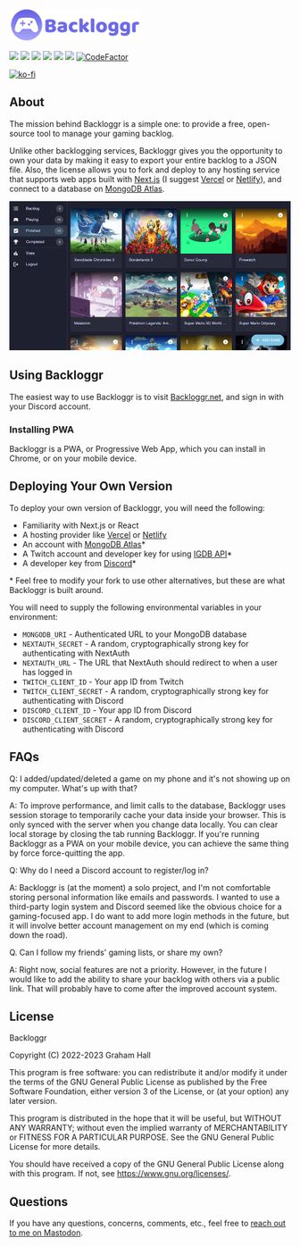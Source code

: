 ![](./backloggr_logo.png)

![](https://img.shields.io/github/package-json/v/ghall89/backloggr?style=flat-square) ![](https://img.shields.io/netlify/b56fde21-6856-462e-ac6b-7a2e35fb6db3?style=flat-square) ![](https://img.shields.io/github/license/ghall89/backloggr?style=flat-square) ![](https://img.shields.io/github/commit-activity/m/ghall89/backloggr?style=flat-square) ![](https://img.shields.io/github/stars/ghall89/backloggr?style=flat-square) ![](https://img.shields.io/github/forks/ghall89/backloggr?style=flat-square) [![CodeFactor](https://www.codefactor.io/repository/github/ghall89/backloggr/badge)](https://www.codefactor.io/repository/github/ghall89/backloggr)

[![ko-fi](https://ko-fi.com/img/githubbutton_sm.svg)](https://ko-fi.com/T6T66ELM7)

## About

The mission behind Backloggr is a simple one: to provide a free, open-source tool to manage your gaming backlog.

Unlike other backlogging services, Backloggr gives you the opportunity to own your data by making it easy to export your entire backlog to a JSON file. Also, the license allows you to fork and deploy to any hosting service that supports web apps built with [Next.js](https://nextjs.org/) (I suggest [Vercel](https://vercel.com/) or [Netlify](https://www.netlify.com/)), and connect to a database on [MongoDB Atlas](https://www.mongodb.com/cloud/atlas).

![](./screenshot.png)

## Using Backloggr

The easiest way to use Backloggr is to visit [Backloggr.net](https://backloggr.net), and sign in with your Discord account.

### Installing PWA

Backloggr is a PWA, or Progressive Web App, which you can install in Chrome, or on your mobile device.

## Deploying Your Own Version

To deploy your own version of Backloggr, you will need the following:

- Familiarity with Next.js or React
- A hosting provider like [Vercel](https://vercel.com/) or [Netlify](https://www.netlify.com/)
- An account with [MongoDB Atlas](https://www.mongodb.com/cloud/atlas)\*
- A Twitch account and developer key for using [IGDB API](https://api-docs.igdb.com/#getting-started)\*
- A developer key from [Discord](https://discord.com/developers)\*

\* Feel free to modify your fork to use other alternatives, but these are what Backloggr is built around.

You will need to supply the following environmental variables in your environment:

- `MONGODB_URI` - Authenticated URL to your MongoDB database
- `NEXTAUTH_SECRET` - A random, cryptographically strong key for authenticating with NextAuth
- `NEXTAUTH_URL` - The URL that NextAuth should redirect to when a user has logged in
- `TWITCH_CLIENT_ID` - Your app ID from Twitch
- `TWITCH_CLIENT_SECRET` - A random, cryptographically strong key for authenticating with Discord
- `DISCORD_CLIENT_ID` - Your app ID from Discord
- `DISCORD_CLIENT_SECRET` - A random, cryptographically strong key for authenticating with Discord

## FAQs

Q: I added/updated/deleted a game on my phone and it's not showing up on my computer. What's up with that?

A: To improve performance, and limit calls to the database, Backloggr uses session storage to temporarily cache your data inside your browser. This is only synced with the server when you change data locally. You can clear local storage by closing the tab running Backloggr. If you're running Backloggr as a PWA on your mobile device, you can achieve the same thing by force force-quitting the app.

Q: Why do I need a Discord account to register/log in?

A: Backloggr is (at the moment) a solo project, and I'm not comfortable storing personal information like emails and passwords. I wanted to use a third-party login system and Discord seemed like the obvious choice for a gaming-focused app. I do want to add more login methods in the future, but it will involve better account management on my end (which is coming down the road).

Q. Can I follow my friends' gaming lists, or share my own?

A: Right now, social features are not a priority. However, in the future I would like to add the ability to share your backlog with others via a public link. That will probably have to come after the improved account system.

## License

Backloggr

Copyright (C) 2022-2023 Graham Hall

This program is free software: you can redistribute it and/or modify
it under the terms of the GNU General Public License as published by
the Free Software Foundation, either version 3 of the License, or
(at your option) any later version.

This program is distributed in the hope that it will be useful,
but WITHOUT ANY WARRANTY; without even the implied warranty of
MERCHANTABILITY or FITNESS FOR A PARTICULAR PURPOSE. See the
GNU General Public License for more details.

You should have received a copy of the GNU General Public License
along with this program. If not, see <https://www.gnu.org/licenses/>.

## Questions

If you have any questions, concerns, comments, etc., feel free to [reach out to me on Mastodon](https://home.social/@ghalldev).
